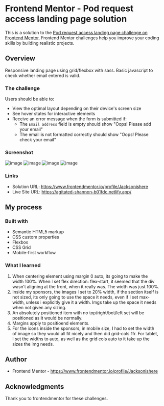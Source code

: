 # Frontend Mentor - Pod request access landing page solution

This is a solution to the [Pod request access landing page challenge on Frontend Mentor](https://www.frontendmentor.io/challenges/pod-request-access-landing-page-eyTmdkLSG). Frontend Mentor challenges help you improve your coding skills by building realistic projects. 


## Overview
Responsive landing page using grid/flexbox with sass. Basic javascript to check whether email entered is valid.

### The challenge

Users should be able to:

- View the optimal layout depending on their device's screen size
- See hover states for interactive elements
- Receive an error message when the form is submitted if:
  - The `Email address` field is empty should show "Oops! Please add your email"
  - The email is not formatted correctly should show "Oops! Please check your email"

### Screenshot

![image](https://user-images.githubusercontent.com/44249712/129830649-43a0c968-7fe9-4ae6-9e69-193d340e534a.png)
![image](https://user-images.githubusercontent.com/44249712/129830707-e029b834-e66d-42b7-9515-e70ad6674dad.png)
![image](https://user-images.githubusercontent.com/44249712/129830762-02785013-bcef-4224-8480-3cfafb61975f.png)
![image](https://user-images.githubusercontent.com/44249712/129830792-36aa7820-df39-40d7-995a-ad3a54fd38f5.png)

### Links

- Solution URL: https://www.frontendmentor.io/profile/Jacksonishere
- Live Site URL: https://agitated-shannon-b01fdc.netlify.app/

## My process

### Built with

- Semantic HTML5 markup
- CSS custom properties
- Flexbox
- CSS Grid
- Mobile-first workflow



### What I learned

1. When centering element using margin 0 auto, its going to make the width 100%. When I set flex direction: flex-start, it seemed that the div wasn't aligning at the front, when it really was. The width was just 100%.
2. Inside my sponsors, the images I set to 20% width, if the section itself is not sized, its only going to use the space it needs, even if I set max-width, unless i explicitly give it a width. Imgs take up the space it needs when not given any sizing.
3. An absolutely positioned item with no top/right/bot/left set will be positioned as it would be normally.
4. Margins apply to positioend elements.
5. For the icons inside the sponsors, in mobile size, I had to set the width of image so they would all fit nicely and then did grid-cols 1fr.
For tablet, I set the widths to auto, as well as the grid cols auto to it take up the sizes the img needs.

## Author


- Frontend Mentor - https://www.frontendmentor.io/profile/Jacksonishere


## Acknowledgments

Thank you to frontendmentor for these challenges.

